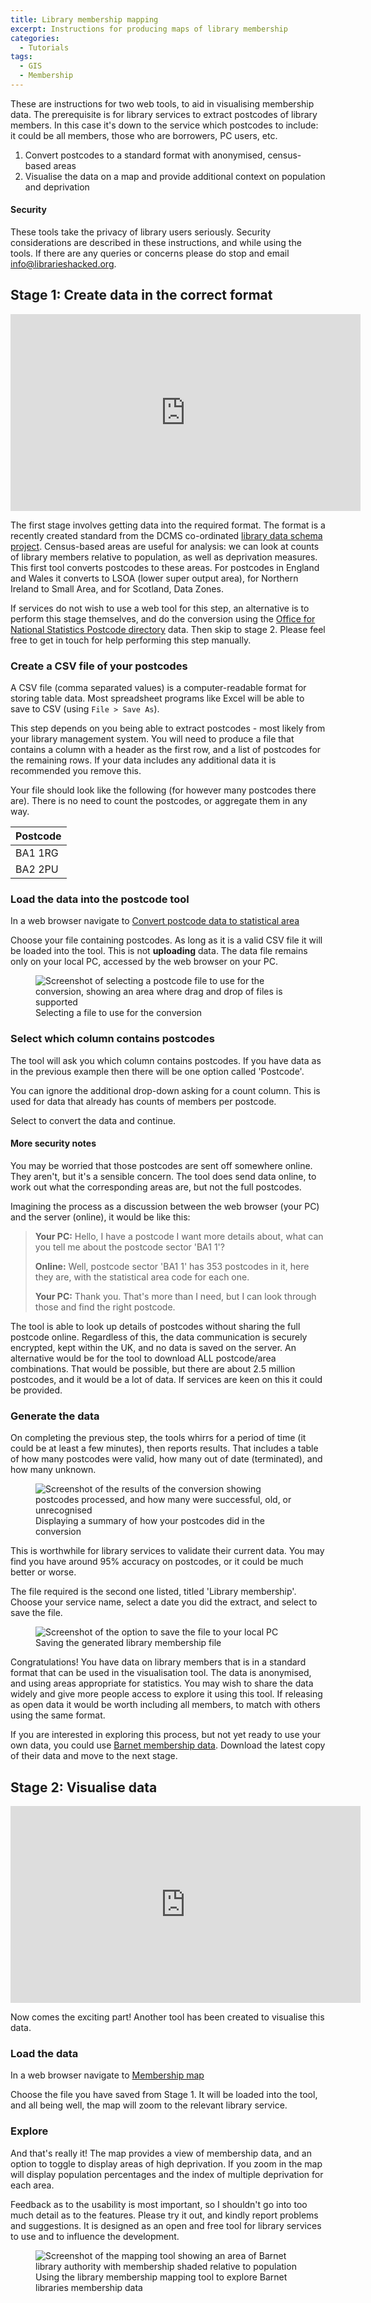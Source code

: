 ```yaml
---
title: Library membership mapping
excerpt: Instructions for producing maps of library membership
categories:
  - Tutorials
tags:
  - GIS
  - Membership
---
```


These are instructions for two web tools, to aid in visualising membership data. The prerequisite is for library services to extract postcodes of library members. In this case it's down to the service which postcodes to include: it could be all members, those who are borrowers, PC users, etc.

1. Convert postcodes to a standard format with anonymised, census-based areas
2. Visualise the data on a map and provide additional context on population and deprivation

#### Security

These tools take the privacy of library users seriously. Security considerations are described in these instructions, and while using the tools. If there are any queries or concerns please do stop and email [info@librarieshacked.org](mailto:info@librarieshacked.org).

## Stage 1: Create data in the correct format

<iframe width="560" height="315" src="https://www.youtube.com/embed/u8CRSplPfRo" frameborder="0" allow="accelerometer; autoplay; clipboard-write; encrypted-media; gyroscope; picture-in-picture" allowfullscreen></iframe>



The first stage involves getting data into the required format. The format is a recently created standard from the DCMS co-ordinated [library data schema project](https://schema.librarydata.uk/membership). Census-based areas are useful for analysis: we can look at counts of library members relative to population, as well as deprivation measures. This first tool converts postcodes to these areas. For postcodes in England and Wales it converts to LSOA (lower super output area), for Northern Ireland to Small Area, and for Scotland, Data Zones. 

If services do not wish to use a web tool for this step, an alternative is to perform this stage themselves, and do the conversion using the [Office for National Statistics Postcode directory](https://geoportal.statistics.gov.uk/datasets/ons-postcode-directory-november-2020) data. Then skip to stage 2. Please feel free to get in touch for help performing this step manually.

### Create a CSV file of your postcodes

A CSV file (comma separated values) is a computer-readable format for storing table data. Most spreadsheet programs like Excel will be able to save to CSV (using ```File > Save As```).

This step depends on you being able to extract postcodes - most likely from your library management system. You will need to produce a file that contains a column with a header as the first row, and a list of postcodes for the remaining rows. If your data includes any additional data it is recommended you remove this.

Your file should look like the following (for however many postcodes there are). There is no need to count the postcodes, or aggregate them in any way.

| Postcode |
| ------------- |
| BA1 1RG |
| BA2 2PU |

### Load the data into the postcode tool

In a web browser navigate to [Convert postcode data to statistical area](https://create.librarydata.uk/postcode-to-lsoa)

Choose your file containing postcodes. As long as it is a valid CSV file it will be loaded into the tool. This is not **uploading** data. The data file remains only on your local PC, accessed by the web browser on your PC.

<figure>
  <img src="https://raw.githubusercontent.com/LibrariesHacked/librarieshacked.github.io/master/images/2021-02-05-instructions-1-select-file.PNG" alt="Screenshot of selecting a postcode file to use for the conversion, showing an area where drag and drop of files is supported"/>
  <figcaption>Selecting a file to use for the conversion</figcaption>
</figure>


### Select which column contains postcodes

The tool will ask you which column contains postcodes. If you have data as in the previous example then there will be one option called 'Postcode'.

You can ignore the additional drop-down asking for a count column. This is used for data that already has counts of members per postcode.

Select to convert the data and continue.


#### More security notes

You may be worried that those postcodes are sent off somewhere online. They aren't, but it's a sensible concern. The tool does send data online, to work out what the corresponding areas are, but not the full postcodes.

Imagining the process as a discussion between the web browser (your PC) and the server (online), it would be like this:

> **Your PC:** Hello, I have a postcode I want more details about, what can you tell me about the postcode sector 'BA1 1'?
>
> **Online:** Well, postcode sector 'BA1 1' has 353 postcodes in it, here they are, with the statistical area code for each one.
>
> **Your PC:** Thank you. That's more than I need, but I can look through those and find the right postcode.

The tool is able to look up details of postcodes without sharing the full postcode online. Regardless of this, the data communication is securely encrypted, kept within the UK, and no data is saved on the server. An alternative would be for the tool to download ALL postcode/area combinations. That would be possible, but there are about 2.5 million postcodes, and it would be a lot of data. If services are keen on this it could be provided.

### Generate the data

On completing the previous step, the tools whirrs for a period of time (it could be at least a few minutes), then reports results. That includes a table of how many postcodes were valid, how many out of date (terminated), and how many unknown.

<figure>
  <img src="https://raw.githubusercontent.com/LibrariesHacked/librarieshacked.github.io/master/images/2021-02-05-instructions-3-review-results.png" alt="Screenshot of the results of the conversion showing postcodes processed, and how many were successful, old, or unrecognised"/>
  <figcaption>Displaying a summary of how your postcodes did in the conversion</figcaption>
</figure>

This is worthwhile for library services to validate their current data. You may find you have around 95% accuracy on postcodes, or it could be much better or worse. 

The file required is the second one listed, titled 'Library membership'. Choose your service name, select a date you did the extract, and select to save the file.

<figure>
  <img src="https://raw.githubusercontent.com/LibrariesHacked/librarieshacked.github.io/master/images/2021-02-05-instructions-4-download-file.png" alt="Screenshot of the option to save the file to your local PC"/>
  <figcaption>Saving the generated library membership file</figcaption>
</figure>
Congratulations! You have data on library members that is in a standard format that can be used in the visualisation tool. The data is anonymised, and using areas appropriate for statistics. You may wish to share the data widely and give more people access to explore it using this tool. If releasing as open data it would be worth including all members, to match with others using the same format.

If you are interested in exploring this process, but not yet ready to use your own data, you could use [Barnet membership data](https://open.barnet.gov.uk/dataset/23py1/library-membership). Download the latest copy of their data and move to the next stage.

## Stage 2: Visualise data

<iframe width="560" height="315" src="https://www.youtube.com/embed/dLHFC7Lg9wc" frameborder="0" allow="accelerometer; autoplay; clipboard-write; encrypted-media; gyroscope; picture-in-picture" allowfullscreen></iframe>



Now comes the exciting part! Another tool has been created to visualise this data.

### Load the data 

In a web browser navigate to [Membership map](https://create.librarydata.uk/membership-map)

Choose the file you have saved from Stage 1. It will be loaded into the tool, and all being well, the map will zoom to the relevant library service.

### Explore

And that's really it! The map provides a view of membership data, and an option to toggle to display areas of high deprivation. If you zoom in the map will display population percentages and the index of multiple deprivation for each area.

Feedback as to the usability is most important, so I shouldn't go into too much detail as to the features. Please try it out, and kindly report problems and suggestions. It is designed as an open and free tool for library services to use and to influence the development.

<figure>
  <img src="https://raw.githubusercontent.com/LibrariesHacked/librarieshacked.github.io/master/images/2021-02-05-instructions-5-display-map.png" alt="Screenshot of the mapping tool showing an area of Barnet library authority with membership shaded relative to population"/>
  <figcaption>Using the library membership mapping tool to explore Barnet libraries membership data</figcaption>
</figure>

